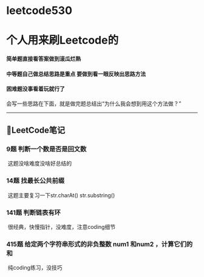 # leetcode530
# 个人用来刷Leetcode的

#### 简单题直接看答案做到滚瓜烂熟

#### 中等题自己做总结思路是重点 要做到看一眼反映出思路方法

#### 困难题没事看着玩就行了

会写一些思路在下面，就是做完题总结出“为什么我会想到用这个方法做？”

---



## 🤪LeetCode笔记

### 9题 判断一个数是否是回文数

​	这题没啥难度没啥好总结的

### 14题 找最长公共前缀

​	这题主要复习一下str.charAt()  str.substring()

### 141题 判断链表有环

​	很经典，快慢指针，没难度，注意coding细节

### 415题 给定两个字符串形式的非负整数 num1 和num2 ，计算它们的和

​	纯coding练习，没技巧



